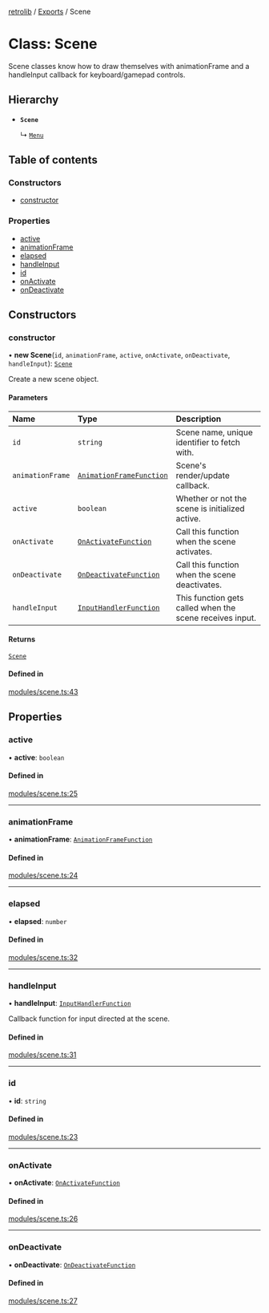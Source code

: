 [retrolib](../README.md) / [Exports](../modules.md) / Scene

# Class: Scene

Scene classes know how to draw themselves with animationFrame and a handleInput callback
for keyboard/gamepad controls.

## Hierarchy

- **`Scene`**

  ↳ [`Menu`](Menu.md)

## Table of contents

### Constructors

- [constructor](Scene.md#constructor)

### Properties

- [active](Scene.md#active)
- [animationFrame](Scene.md#animationframe)
- [elapsed](Scene.md#elapsed)
- [handleInput](Scene.md#handleinput)
- [id](Scene.md#id)
- [onActivate](Scene.md#onactivate)
- [onDeactivate](Scene.md#ondeactivate)

## Constructors

### constructor

• **new Scene**(`id`, `animationFrame`, `active`, `onActivate`, `onDeactivate`, `handleInput`): [`Scene`](Scene.md)

Create a new scene object.

#### Parameters

| Name | Type | Description |
| :------ | :------ | :------ |
| `id` | `string` | Scene name, unique identifier to fetch with. |
| `animationFrame` | [`AnimationFrameFunction`](../interfaces/AnimationFrameFunction.md) | Scene's render/update callback. |
| `active` | `boolean` | Whether or not the scene is initialized active. |
| `onActivate` | [`OnActivateFunction`](../interfaces/OnActivateFunction.md) | Call this function when the scene activates. |
| `onDeactivate` | [`OnDeactivateFunction`](../interfaces/OnDeactivateFunction.md) | Call this function when the scene deactivates. |
| `handleInput` | [`InputHandlerFunction`](../interfaces/InputHandlerFunction.md) | This function gets called when the scene receives input. |

#### Returns

[`Scene`](Scene.md)

#### Defined in

[modules/scene.ts:43](https://github.com/philbgarner/retrolib/blob/01ba5a2/src/modules/scene.ts#L43)

## Properties

### active

• **active**: `boolean`

#### Defined in

[modules/scene.ts:25](https://github.com/philbgarner/retrolib/blob/01ba5a2/src/modules/scene.ts#L25)

___

### animationFrame

• **animationFrame**: [`AnimationFrameFunction`](../interfaces/AnimationFrameFunction.md)

#### Defined in

[modules/scene.ts:24](https://github.com/philbgarner/retrolib/blob/01ba5a2/src/modules/scene.ts#L24)

___

### elapsed

• **elapsed**: `number`

#### Defined in

[modules/scene.ts:32](https://github.com/philbgarner/retrolib/blob/01ba5a2/src/modules/scene.ts#L32)

___

### handleInput

• **handleInput**: [`InputHandlerFunction`](../interfaces/InputHandlerFunction.md)

Callback function for input directed at the scene.

#### Defined in

[modules/scene.ts:31](https://github.com/philbgarner/retrolib/blob/01ba5a2/src/modules/scene.ts#L31)

___

### id

• **id**: `string`

#### Defined in

[modules/scene.ts:23](https://github.com/philbgarner/retrolib/blob/01ba5a2/src/modules/scene.ts#L23)

___

### onActivate

• **onActivate**: [`OnActivateFunction`](../interfaces/OnActivateFunction.md)

#### Defined in

[modules/scene.ts:26](https://github.com/philbgarner/retrolib/blob/01ba5a2/src/modules/scene.ts#L26)

___

### onDeactivate

• **onDeactivate**: [`OnDeactivateFunction`](../interfaces/OnDeactivateFunction.md)

#### Defined in

[modules/scene.ts:27](https://github.com/philbgarner/retrolib/blob/01ba5a2/src/modules/scene.ts#L27)
